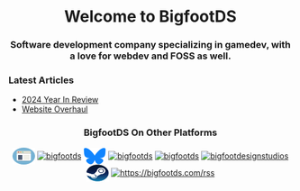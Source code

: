 <h1 align="center">Welcome to BigfootDS</h1>
<h3 align="center">Software development company specializing in gamedev, with a love for webdev and FOSS as well.</h3>

### Latest Articles
<!-- BLOG-POST-LIST:START -->
- [2024 Year In Review](https://bigfootds.com/news/2024-12-31-2024-year-in-review/)
- [Website Overhaul](https://bigfootds.com/news/2024-12-29-website-overhaul/)
<!-- BLOG-POST-LIST:END -->

<h3 align="center">BigfootDS On Other Platforms</h3>
<p align="center">
<a href="https://bigfootds.com/" target="blank"><img align="center" src="./assets/internet.svg" alt="bigfootds" height="30" width="40" /></a>
<a href="https://linkedin.com/company/bigfootds" target="blank"><img align="center" src="https://raw.githubusercontent.com/rahuldkjain/github-profile-readme-generator/master/src/images/icons/Social/linked-in-alt.svg" alt="bigfootds" height="30" width="40" /></a>
<a href="https://bsky.app/profile/bigfootds.com" target="blank"><img align="center" src="./assets/Bluesky_Logo.svg" alt="bigfootds" height="30" width="40" /></a>
<a href="https://fb.com/bigfootds" target="blank"><img align="center" src="https://raw.githubusercontent.com/rahuldkjain/github-profile-readme-generator/master/src/images/icons/Social/facebook.svg" alt="bigfootds" height="30" width="40" /></a>
<a href="https://instagram.com/bigfootds" target="blank"><img align="center" src="https://raw.githubusercontent.com/rahuldkjain/github-profile-readme-generator/master/src/images/icons/Social/instagram.svg" alt="bigfootds" height="30" width="40" /></a>
<a href="https://www.youtube.com/@bigfootdesignstudios" target="blank"><img align="center" src="https://raw.githubusercontent.com/rahuldkjain/github-profile-readme-generator/master/src/images/icons/Social/youtube.svg" alt="bigfootdesignstudios" height="30" width="40" /></a>
<a href="https://store.steampowered.com/developer/bigfootds" target="blank"><img align="center" src="./assets/Steam_icon_logo.svg" alt="https://bigfootds.com/rss" height="30" width="40" /></a>
<a href="https://bigfootds.com/rss" target="blank"><img align="center" src="https://raw.githubusercontent.com/rahuldkjain/github-profile-readme-generator/master/src/images/icons/Social/rss.svg" alt="https://bigfootds.com/rss" height="30" width="40" /></a>

</p>
